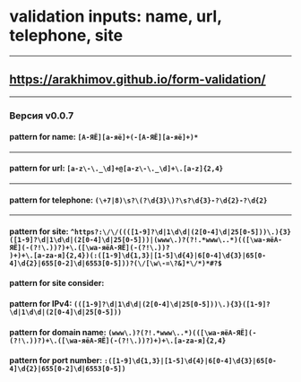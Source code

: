 # validation inputs: name, url, telephone, site
---
## https://arakhimov.github.io/form-validation/
---
### Версия v0.0.7

#### pattern for name: ```[А-ЯЁ][а-яё]+(-[А-ЯЁ][а-яё]+)*```
---
#### pattern for url: ```[a-z\-\._\d]+@[a-z\-\._\d]+\.[a-z]{2,4}```
---
#### pattern for telephone: ```(\+7|8)\s?\(?\d{3}\)?\s?\d{3}-?\d{2}-?\d{2}```
---
#### pattern for site: ```^https?:\/\/((([1-9]?\d|1\d\d|(2[0-4]\d|25[0-5]))\.){3}([1-9]?\d|1\d\d|(2[0-4]\d|25[0-5]))|(www\.)?(?!.*www\..*)(([\wа-яёА-ЯЁ](-(?!\.))?)+\.([\wа-яёА-ЯЁ](-(?!\.))?                          )+)+\.[a-zа-я]{2,4})(:([1-9]\d{1,3}|[1-5]\d{4}|6[0-4]\d{3}|65[0-4]\d{2}|655[0-2]\d|6553[0-5]))?(\/[\w\-=\?&]*\/*)*#?$```
#### pattern for site consider: 
#### pattern for IPv4: ```(([1-9]?\d|1\d\d|(2[0-4]\d|25[0-5]))\.){3}([1-9]?\d|1\d\d|(2[0-4]\d|25[0-5]))```
#### pattern for domain name: ```(www\.)?(?!.*www\..*)(([\wа-яёА-ЯЁ](-(?!\.))?)+\.([\wа-яёА-ЯЁ](-(?!\.))?)+)+\.[a-zа-я]{2,4}```
#### pattern for port number: ```:([1-9]\d{1,3}|[1-5]\d{4}|6[0-4]\d{3}|65[0-4]\d{2}|655[0-2]\d|6553[0-5])```
